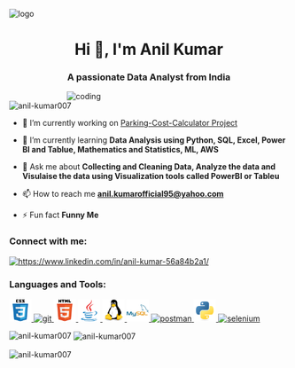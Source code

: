 ![logo](https://media.licdn.com/dms/image/v2/D4D16AQEsm4SvH0Xqjw/profile-displaybackgroundimage-shrink_350_1400/B4DZg.DYdFHYAc-/0/1753387731426?e=1756339200&v=beta&t=oHwMSKkKrtshgkk2ImUAyoTgXOmqUeNfpCdhzNRKowU)
<h1 align="center">Hi 👋, I'm Anil Kumar</h1>
<h3 align="center">A passionate Data Analyst from India</h3>
<img align="right" alt="coding" width="400" src="https://repository-images.githubusercontent.com/462900780/0a10af70-6cbf-46df-9071-0ff586a3b1d6">

<p align="left"> <img src="https://komarev.com/ghpvc/?username=anil-kumar007&label=Profile%20views&color=0e75b6&style=flat" alt="anil-kumar007" /> </p>

- 🔭 I’m currently working on [Parking-Cost-Calculator Project](https://github.com/Anil-Kumar007/Parking-Cost-Calculator)

- 🌱 I’m currently learning **Data Analysis using Python, SQL, Excel, Power BI and Tablue, Mathematics and Statistics, ML, AWS**

- 💬 Ask me about **Collecting and Cleaning Data, Analyze the data and Visulaise the data using Visualization tools called PowerBI or Tableu**

- 📫 How to reach me **anil.kumarofficial95@yahoo.com**

- ⚡ Fun fact **Funny Me**

<h3 align="left">Connect with me:</h3>
<p align="left">
<a href="https://linkedin.com/in/https://www.linkedin.com/in/anil-kumar-56a84b2a1/" target="blank"><img align="center" src="https://raw.githubusercontent.com/rahuldkjain/github-profile-readme-generator/master/src/images/icons/Social/linked-in-alt.svg" alt="https://www.linkedin.com/in/anil-kumar-56a84b2a1/" height="30" width="40" /></a>
</p>

<h3 align="left">Languages and Tools:</h3>
<p align="left"> <a href="https://www.w3schools.com/css/" target="_blank" rel="noreferrer"> <img src="https://raw.githubusercontent.com/devicons/devicon/master/icons/css3/css3-original-wordmark.svg" alt="css3" width="40" height="40"/> </a> <a href="https://git-scm.com/" target="_blank" rel="noreferrer"> <img src="https://www.vectorlogo.zone/logos/git-scm/git-scm-icon.svg" alt="git" width="40" height="40"/> </a> <a href="https://www.w3.org/html/" target="_blank" rel="noreferrer"> <img src="https://raw.githubusercontent.com/devicons/devicon/master/icons/html5/html5-original-wordmark.svg" alt="html5" width="40" height="40"/> </a> <a href="https://www.java.com" target="_blank" rel="noreferrer"> <img src="https://raw.githubusercontent.com/devicons/devicon/master/icons/java/java-original.svg" alt="java" width="40" height="40"/> </a> <a href="https://www.linux.org/" target="_blank" rel="noreferrer"> <img src="https://raw.githubusercontent.com/devicons/devicon/master/icons/linux/linux-original.svg" alt="linux" width="40" height="40"/> </a> <a href="https://www.mysql.com/" target="_blank" rel="noreferrer"> <img src="https://raw.githubusercontent.com/devicons/devicon/master/icons/mysql/mysql-original-wordmark.svg" alt="mysql" width="40" height="40"/> </a> <a href="https://postman.com" target="_blank" rel="noreferrer"> <img src="https://www.vectorlogo.zone/logos/getpostman/getpostman-icon.svg" alt="postman" width="40" height="40"/> </a> <a href="https://www.python.org" target="_blank" rel="noreferrer"> <img src="https://raw.githubusercontent.com/devicons/devicon/master/icons/python/python-original.svg" alt="python" width="40" height="40"/> </a> <a href="https://www.selenium.dev" target="_blank" rel="noreferrer"> <img src="https://raw.githubusercontent.com/detain/svg-logos/780f25886640cef088af994181646db2f6b1a3f8/svg/selenium-logo.svg" alt="selenium" width="40" height="40"/> </a> </p>

<p><img align="left" src="https://github-readme-stats.vercel.app/api/top-langs?username=anil-kumar007&show_icons=true&locale=en&layout=compact" alt="anil-kumar007" /></p>

<p>&nbsp;<img align="center" src="https://github-readme-stats.vercel.app/api?username=anil-kumar007&show_icons=true&locale=en" alt="anil-kumar007" /></p>

<p><img align="center" src="https://github-readme-streak-stats.herokuapp.com/?user=anil-kumar007&" alt="anil-kumar007" /></p>

